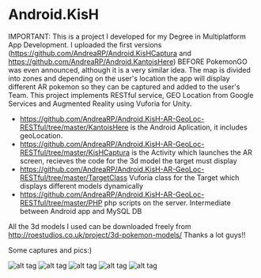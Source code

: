 # Android.KisH
IMPORTANT: This is a project I developed for my Degree in Multiplatform App Development. I uploaded the first versions (https://github.com/AndreaRP/Android.KisHCaptura and https://github.com/AndreaRP/Android.KantoisHere) BEFORE PokemonGO was even announced, although it is a very similar idea. The map is divided into zones and depending on the user's location the app will display different AR pokemon so they can be captured and added to the user's Team. This project implements RESTful service, GEO Location from Google Services and Augmented Reality using Vuforia for Unity.
- https://github.com/AndreaRP/Android.KisH-AR-GeoLoc-RESTful/tree/master/KantoisHere is the Android Aplication, it includes geoLocation.
- https://github.com/AndreaRP/Android.KisH-AR-GeoLoc-RESTful/tree/master/KisHCaptura is the Activity which launches the AR screen, recieves the code for the 3d model the target must display
- https://github.com/AndreaRP/Android.KisH-AR-GeoLoc-RESTful/tree/master/TargetClass Vuforia class for the Target which displays different models dynamically
- https://github.com/AndreaRP/Android.KisH-AR-GeoLoc-RESTful/tree/master/PHP php scripts on the server. Intermediate between Android app and MySQL DB

All the 3d models I used can be downloaded freely from http://roestudios.co.uk/project/3d-pokemon-models/ Thanks a lot guys!!

Some captures and pics:)

![alt tag](https://github.com/AndreaRP/Android.KisH/blob/master/Captures/vlcsnap-2015-11-18-13h27m52s788.png)
![alt tag](https://github.com/AndreaRP/Android.KisH/blob/master/Captures/Maps.png)
![alt tag](https://github.com/AndreaRP/Android.KisH/blob/master/Captures/NavigationDrawer.png)
![alt tag](https://github.com/AndreaRP/Android.KisH/blob/master/Captures/MiEquipo.png)
![alt tag](https://github.com/AndreaRP/Android.KisH/blob/master/Captures/Captura%20de%20pantalla%20de%202015-11-18%2018:23:03.png)
